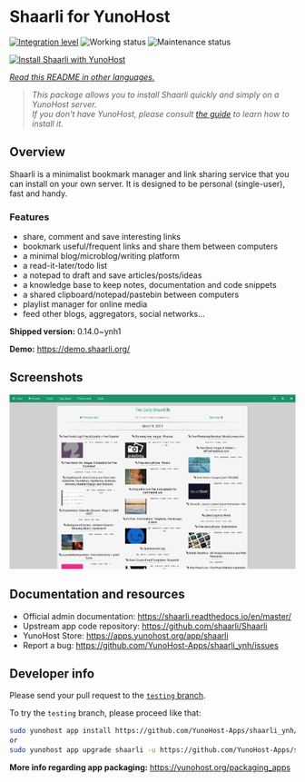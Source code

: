 <!--
N.B.: This README was automatically generated by <https://github.com/YunoHost/apps/tree/master/tools/readme_generator>
It shall NOT be edited by hand.
-->

# Shaarli for YunoHost

[![Integration level](https://apps.yunohost.org/badge/integration/shaarli)](https://ci-apps.yunohost.org/ci/apps/shaarli/)
![Working status](https://apps.yunohost.org/badge/state/shaarli)
![Maintenance status](https://apps.yunohost.org/badge/maintained/shaarli)

[![Install Shaarli with YunoHost](https://install-app.yunohost.org/install-with-yunohost.svg)](https://install-app.yunohost.org/?app=shaarli)

*[Read this README in other languages.](./ALL_README.md)*

> *This package allows you to install Shaarli quickly and simply on a YunoHost server.*  
> *If you don't have YunoHost, please consult [the guide](https://yunohost.org/install) to learn how to install it.*

## Overview

Shaarli is a minimalist bookmark manager and link sharing service that you can install on your own server. It is designed to be personal (single-user), fast and handy.

### Features

- share, comment and save interesting links
- bookmark useful/frequent links and share them between computers
- a minimal blog/microblog/writing platform
- a read-it-later/todo list
- a notepad to draft and save articles/posts/ideas
- a knowledge base to keep notes, documentation and code snippets
- a shared clipboard/notepad/pastebin between computers
- playlist manager for online media
- feed other blogs, aggregators, social networks...


**Shipped version:** 0.14.0~ynh1

**Demo:** <https://demo.shaarli.org/>

## Screenshots

![Screenshot of Shaarli](./doc/screenshots/27wYsbC.png)

## Documentation and resources

- Official admin documentation: <https://shaarli.readthedocs.io/en/master/>
- Upstream app code repository: <https://github.com/shaarli/Shaarli>
- YunoHost Store: <https://apps.yunohost.org/app/shaarli>
- Report a bug: <https://github.com/YunoHost-Apps/shaarli_ynh/issues>

## Developer info

Please send your pull request to the [`testing` branch](https://github.com/YunoHost-Apps/shaarli_ynh/tree/testing).

To try the `testing` branch, please proceed like that:

```bash
sudo yunohost app install https://github.com/YunoHost-Apps/shaarli_ynh/tree/testing --debug
or
sudo yunohost app upgrade shaarli -u https://github.com/YunoHost-Apps/shaarli_ynh/tree/testing --debug
```

**More info regarding app packaging:** <https://yunohost.org/packaging_apps>
